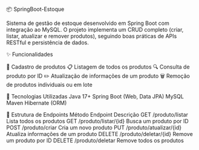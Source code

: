 📦 SpringBoot-Estoque

Sistema de gestão de estoque desenvolvido em Spring Boot com integração ao MySQL.
O projeto implementa um CRUD completo (criar, listar, atualizar e remover produtos), seguindo boas práticas de APIs RESTful e persistência de dados.

✨ Funcionalidades

📌 Cadastro de produtos
📋 Listagem de todos os produtos
🔍 Consulta de produto por ID
✏️ Atualização de informações de um produto
🗑️ Remoção de produtos individuais ou em lote

🚀 Tecnologias Utilizadas
Java 17+
Spring Boot (Web, Data JPA)
MySQL
Maven
Hibernate (ORM)

📂 Estrutura de Endpoints
Método	Endpoint	Descrição
GET	/produto/listar	Lista todos os produtos
GET	/produto/listar/{id}	Busca um produto por ID
POST	/produto/criar	Cria um novo produto
PUT	/produto/atualizar/{id}	Atualiza informações de um produto
DELETE	/produto/deletar/{id}	Remove um produto por ID
DELETE	/produto/deletar	Remove todos os produtos
